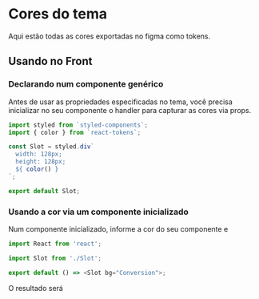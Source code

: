 <style>
  .item {
    display: inline-block;
    width: 192px;
    text-align: left;
    vertical-align: top;
    margin: 0;
  }
</style>
<script src="scripts/color.js"></script>

# Cores do tema
Aqui estão todas as cores exportadas no figma como tokens.
&nbsp;
&nbsp;

<div id="colors"></div>

## Usando no Front

### Declarando num componente genérico

Antes de usar as propriedades especificadas no tema, você precisa inicializar no seu componente o handler para capturar as cores via props.

```javascript
import styled from `styled-components`;
import { color } from `react-tokens`;

const Slot = styled.div`
  width: 128px;
  height: 128px;
  ${ color() }
`;

export default Slot;
```

### Usando a cor via um componente inicializado

Num componente inicializado, informe a cor do seu componente e 

```javascript
import React from 'react';

import Slot from './Slot';

export default () => <Slot bg="Conversion">;
```

O resultado será

<div class="load-color" data-color="Conversion" style="width: 128px; height: 128px;"></div>